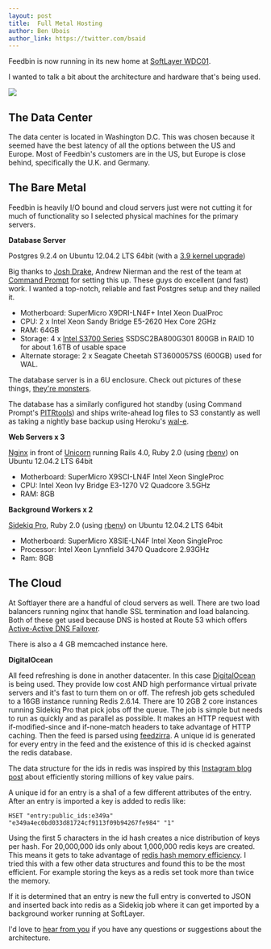 ```yaml
---
layout: post
title:  Full Metal Hosting
author: Ben Ubois
author_link: https://twitter.com/bsaid
---
```


Feedbin is now running in its new home at [SoftLayer WDC01](http://www.softlayer.com/).

I wanted to talk a bit about the architecture and hardware that's being used.

<img src="{{ 'images/2013-06-28/architecture.png' | asset_path }}" style="max-width: 697px;" />

The Data Center
---------------

The data center is located in Washington D.C. This was chosen because it seemed have the best latency of all the options between the US and Europe. Most of Feedbin's customers are in the US, but Europe is close behind, specifically the U.K. and Germany.

The Bare Metal
--------------

Feedbin is heavily I/O bound and cloud servers just were not cutting it for much of functionality so I selected physical machines for the primary servers.

**Database Server**

Postgres 9.2.4 on Ubuntu 12.04.2 LTS 64bit (with a [3.9 kernel upgrade](http://commandprompt.com/blogs/joshua_drake/2013/06/the_steaming_pile_that_is_precise_with_kernel_32))

Big thanks to [Josh Drake](http://www.commandprompt.com/blogs/joshua_drake/), Andrew Nierman and the rest of the team at [Command Prompt](http://commandprompt.com/) for setting this up. These guys do excellent (and fast) work. I wanted a top-notch, reliable and fast Postgres setup and they nailed it.

- Motherboard: SuperMicro X9DRI-LN4F+ Intel Xeon DualProc
- CPU: 2 x Intel Xeon Sandy Bridge E5-2620 Hex Core 2GHz
- RAM: 64GB
- Storage: 4 x [Intel S3700 Series](http://www.anandtech.com/show/6432/the-intel-ssd-dc-s3700-intels-3rd-generation-controller-analyzed) SSDSC2BA800G301 800GB in RAID 10 for about 1.6TB of usable space
- Alternate storage: 2 x Seagate Cheetah ST3600057SS (600GB) used for WAL.

The database server is in a 6U enclosure. Check out pictures of these things, [they're monsters](http://tinyurl.com/nt7wclk).

The database has a similarly configured hot standby (using Command Prompt's [PITRtools](https://github.com/commandprompt/PITRTools)) and ships write-ahead log files to S3 constantly as well as taking a nightly base backup using Heroku's [wal-e](https://github.com/wal-e/wal-e).

**Web Servers x 3**

[Nginx](http://wiki.nginx.org/Main) in front of [Unicorn](http://unicorn.bogomips.org/) running Rails 4.0, Ruby 2.0 (using [rbenv](https://github.com/sstephenson/rbenv)) on Ubuntu 12.04.2 LTS 64bit

- Motherboard: SuperMicro X9SCI-LN4F Intel Xeon SingleProc
- CPU: Intel Xeon Ivy Bridge E3-1270 V2 Quadcore 3.5GHz
- RAM: 8GB

**Background Workers x 2**

[Sidekiq Pro](http://sidekiq.org/pro/), Ruby 2.0 (using [rbenv](https://github.com/sstephenson/rbenv)) on Ubuntu 12.04.2 LTS 64bit

- Motherboard: SuperMicro X8SIE-LN4F Intel Xeon SingleProc
- Processor: Intel Xeon Lynnfield 3470 Quadcore 2.93GHz
- Ram: 8GB

The Cloud
---------

At Softlayer there are a handful of cloud servers as well. There are two load balancers running nginx that handle SSL termination and load balancing. Both of these get used because DNS is hosted at Route 53 which offers [Active-Active DNS Failover](http://docs.aws.amazon.com/Route53/latest/DeveloperGuide/dns-failover-configuring.html).

There is also a 4 GB memcached instance here.

**DigitalOcean**

All feed refreshing is done in another datacenter. In this case [DigitalOcean](https://www.digitalocean.com/) is being used. They provide low cost AND high performance virtual private servers and it's fast to turn them on or off. The refresh job gets scheduled to a 16GB instance running Redis 2.6.14. There are 10 2GB 2 core instances running Sidekiq Pro that pick jobs off the queue. The job is simple but needs to run as quickly and as parallel as possible. It makes an HTTP request with if-modified-since and if-none-match headers to take advantage of HTTP caching. Then the feed is parsed using [feedzirra](https://github.com/pauldix/feedzirra). A unique id is generated for every entry in the feed and the existence of this id is checked against the redis database.

The data structure for the ids in redis was inspired by this [Instagram blog post](http://instagram-engineering.tumblr.com/post/12202313862/storing-hundreds-of-millions-of-simple-key-value-pairs) about efficiently storing millions of key value pairs.

A unique id for an entry is a sha1 of a few different attributes of the entry. After an entry is imported a key is added to redis like:

    HSET "entry:public_ids:e349a" "e349a4ec0bd033d81724cf9113f09b94267fe984" "1"

Using the first 5 characters in the id hash creates a nice distribution of keys per hash. For 20,000,000 ids only about 1,000,000 redis keys are created. This means it gets to take advantage of [redis hash memory efficiency](http://redis.io/topics/memory-optimization). I tried this with a few other data structures and found this to be the most efficient. For example storing the keys as a redis set took more than twice the memory.

If it is determined that an entry is new the full entry is converted to JSON and inserted back into redis as a Sidekiq job where it can get imported by a background worker running at SoftLayer.

I'd love to [hear from you](mailto:ben@feedbin.com) if you have any questions or suggestions about the architecture.